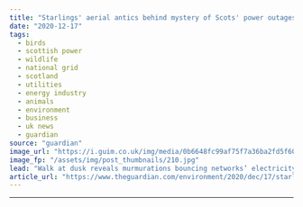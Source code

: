 ```yaml
---
title: "Starlings' aerial antics behind mystery of Scots' power outages"
date: "2020-12-17"
tags: 
  - birds
  - scottish power
  - wildlife
  - national grid
  - scotland
  - utilities
  - energy industry
  - animals
  - environment
  - business
  - uk news
  - guardian
source: "guardian"
image_url: "https://i.guim.co.uk/img/media/0b6648fc99af75f7a36ba2fd5f6092c4b1243fc8/0_232_3500_2101/master/3500.jpg?width=460&quality=85&auto=format&fit=max&s=0cca222829da8711cc8f7e696f2fb7f6"
image_fp: "/assets/img/post_thumbnails/210.jpg"
lead: "Walk at dusk reveals murmurations bouncing networks’ electricity cables and switching off the lightsThe mystery surrounding a string of unexplained power cuts across a small town in Scotland has been solved after video footage revealed the culprits –..."
article_url: "https://www.theguardian.com/environment/2020/dec/17/starlings-aerial-antics-behind-mystery-of-scots-power-outages"
---
```


---
